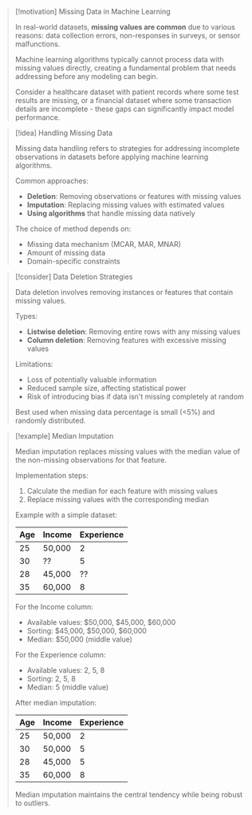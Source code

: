 > [!motivation] Missing Data in Machine Learning
> 
> In real-world datasets, **missing values are common** due to various reasons: data collection errors, non-responses in surveys, or sensor malfunctions.
> 
> Machine learning algorithms typically cannot process data with missing values directly, creating a fundamental problem that needs addressing before any modeling can begin.
> 
> Consider a healthcare dataset with patient records where some test results are missing, or a financial dataset where some transaction details are incomplete - these gaps can significantly impact model performance.

> [!idea] Handling Missing Data
> 
> Missing data handling refers to strategies for addressing incomplete observations in datasets before applying machine learning algorithms.
> 
> Common approaches:
> 
> - **Deletion**: Removing observations or features with missing values
> - **Imputation**: Replacing missing values with estimated values
> - **Using algorithms** that handle missing data natively
> 
> The choice of method depends on:
> 
> - Missing data mechanism (MCAR, MAR, MNAR)
> - Amount of missing data
> - Domain-specific constraints

> [!consider] Data Deletion Strategies
> 
> Data deletion involves removing instances or features that contain missing values.
> 
> Types:
> 
> - **Listwise deletion**: Removing entire rows with any missing values
> - **Column deletion**: Removing features with excessive missing values
> 
> Limitations:
> 
> - Loss of potentially valuable information
> - Reduced sample size, affecting statistical power
> - Risk of introducing bias if data isn't missing completely at random
> 
> Best used when missing data percentage is small (<5%) and randomly distributed.

> [!example] Median Imputation
> 
> Median imputation replaces missing values with the median value of the non-missing observations for that feature.
> 
> Implementation steps:
> 
> 1. Calculate the median for each feature with missing values
> 2. Replace missing values with the corresponding median
> 
> Example with a simple dataset:
> 
> |Age|Income|Experience|
> |---|---|---|
> |25|50,000|2|
> |30|??|5|
> |28|45,000|??|
> |35|60,000|8|
> 
> For the Income column:
> 
> - Available values: $50,000, $45,000, $60,000
> - Sorting: $45,000, $50,000, $60,000
> - Median: $50,000 (middle value)
> 
> For the Experience column:
> 
> - Available values: 2, 5, 8
> - Sorting: 2, 5, 8
> - Median: 5 (middle value)
> 
> After median imputation:
> 
> |Age|Income|Experience|
> |---|---|---|
> |25|50,000|2|
> |30|50,000|5|
> |28|45,000|5|
> |35|60,000|8|
> 
> Median imputation maintains the central tendency while being robust to outliers.
